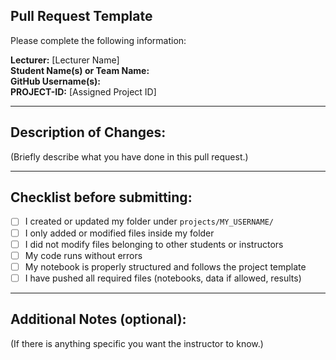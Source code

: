 ## Pull Request Template

Please complete the following information:

**Lecturer:** [Lecturer Name]  
**Student Name(s) or Team Name:**  
**GitHub Username(s):**  
**PROJECT-ID:** [Assigned Project ID]  

---

## Description of Changes:

(Briefly describe what you have done in this pull request.)

---

## Checklist before submitting:

- [ ] I created or updated my folder under `projects/MY_USERNAME/`
- [ ] I only added or modified files inside my folder
- [ ] I did not modify files belonging to other students or instructors
- [ ] My code runs without errors
- [ ] My notebook is properly structured and follows the project template
- [ ] I have pushed all required files (notebooks, data if allowed, results)

---

## Additional Notes (optional):

(If there is anything specific you want the instructor to know.)

